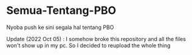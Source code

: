 # Semua-Tentang-PBO
Nyoba push ke sini segala hal tentang PBO

Update (2022 Oct 05) : I somehow broke this repository and all the files won't show up in my pc. So I decided to reupload the whole thing
